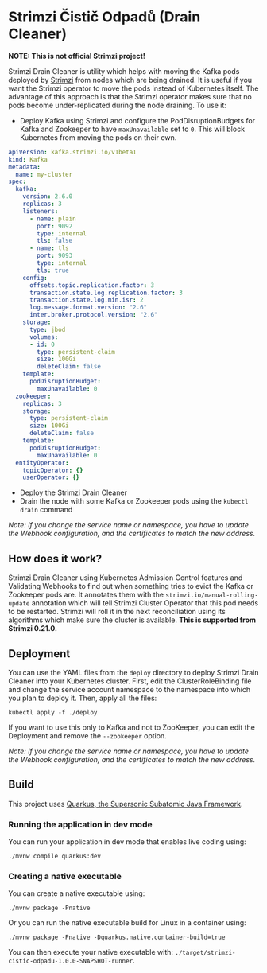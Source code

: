 # Strimzi Čistič Odpadů (Drain Cleaner)

**NOTE: This is not official Strimzi project!**

Strimzi Drain Cleaner is utility which helps with moving the Kafka pods deployed by [Strimzi](https://strimzi.io/) from nodes which are being drained.
It is useful if you want the Strimzi operator to move the pods instead of Kubernetes itself.
The advantage of this approach is that the Strimzi operator makes sure that no pods become under-replicated during the node draining.
To use it:

* Deploy Kafka using Strimzi and configure the PodDisruptionBudgets for Kafka and Zookeeper to have `maxUnavailable` set to `0`.
This will block Kubernetes from moving the pods on their own.
  
```yaml
apiVersion: kafka.strimzi.io/v1beta1
kind: Kafka
metadata:
  name: my-cluster
spec:
  kafka:
    version: 2.6.0
    replicas: 3
    listeners:
      - name: plain
        port: 9092
        type: internal
        tls: false
      - name: tls
        port: 9093
        type: internal
        tls: true
    config:
      offsets.topic.replication.factor: 3
      transaction.state.log.replication.factor: 3
      transaction.state.log.min.isr: 2
      log.message.format.version: "2.6"
      inter.broker.protocol.version: "2.6"
    storage:
      type: jbod
      volumes:
      - id: 0
        type: persistent-claim
        size: 100Gi
        deleteClaim: false
    template:
      podDisruptionBudget:
        maxUnavailable: 0
  zookeeper:
    replicas: 3
    storage:
      type: persistent-claim
      size: 100Gi
      deleteClaim: false
    template:
      podDisruptionBudget:
        maxUnavailable: 0
  entityOperator:
    topicOperator: {}
    userOperator: {}
```

* Deploy the Strimzi Drain Cleaner
* Drain the node with some Kafka or Zookeeper pods using the `kubectl drain` command

_Note: If you change the service name or namespace, you have to update the Webhook configuration, and the certificates to match the new address._

## How does it work?

Strimzi Drain Cleaner using Kubernetes Admission Control features and Validating Webhooks to find out when something tries to evict the Kafka or Zookeeper pods are.
It annotates them with the `strimzi.io/manual-rolling-update` annotation which will tell Strimzi Cluster Operator that this pod needs to be restarted.
Strimzi will roll it in the next reconciliation using its algorithms which make sure the cluster is available.
**This is supported from Strimzi 0.21.0.**

## Deployment

You can use the YAML files from the `deploy` directory to deploy Strimzi Drain Cleaner into your Kubernetes cluster.
First, edit the ClusterRoleBinding file and change the service account namespace to the namespace into which you plan to deploy it.
Then, apply all the files:

```
kubectl apply -f ./deploy
```

If you want to use this only to Kafka and not to ZooKeeper, you can edit the Deployment and remove the `--zookeeper` option.

_Note: If you change the service name or namespace, you have to update the Webhook configuration, and the certificates to match the new address._

## Build 

This project uses [Quarkus, the Supersonic Subatomic Java Framework](https://quarkus.io/).

### Running the application in dev mode

You can run your application in dev mode that enables live coding using:
```shell script
./mvnw compile quarkus:dev
```

### Creating a native executable

You can create a native executable using: 
```shell script
./mvnw package -Pnative
```

Or you can run the native executable build for Linux in a container using: 
```shell script
./mvnw package -Pnative -Dquarkus.native.container-build=true
```

You can then execute your native executable with: `./target/strimzi-cistic-odpadu-1.0.0-SNAPSHOT-runner`.
